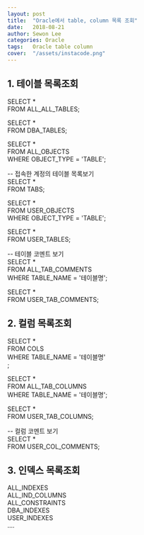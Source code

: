 ```yaml
---
layout: post
title:  "Oracle에서 table, column 목록 조회"
date:   2018-08-21
author: Sewon Lee
categories: Oracle
tags:	Oracle table column
cover:  "/assets/instacode.png"
---
```


## 1. 테이블 목록조회  
SELECT *  
FROM ALL_ALL_TABLES;  

SELECT *  
FROM DBA_TABLES;  

SELECT *  
FROM ALL_OBJECTS  
WHERE OBJECT_TYPE = 'TABLE';    


-- 접속한 계정의 테이블 목록보기    
SELECT *  
FROM TABS;  

SELECT *  
FROM USER_OBJECTS   
WHERE OBJECT_TYPE = 'TABLE';  

SELECT *  
FROM USER_TABLES;  


-- 테이블 코멘트 보기  
SELECT *  
FROM ALL_TAB_COMMENTS  
WHERE TABLE_NAME = '테이블명';  

SELECT *  
FROM USER_TAB_COMMENTS;  


## 2. 컬럼 목록조회  
SELECT *  
FROM COLS  
WHERE TABLE_NAME = '테이블명'  
;  

SELECT *  
FROM ALL_TAB_COLUMNS  
WHERE TABLE_NAME = '테이블명';  

SELECT *  
FROM USER_TAB_COLUMNS;  

-- 컬럼 코멘트 보기  
SELECT *  
FROM USER_COL_COMMENTS;  


## 3. 인덱스 목록조회  
ALL_INDEXES      
ALL_IND_COLUMNS  
ALL_CONSTRAINTS  
DBA_INDEXES  
USER_INDEXES  
....   

